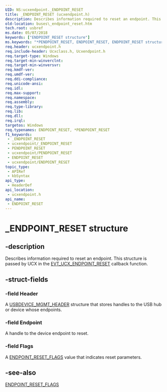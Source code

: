 ```yaml
---
UID: NS:ucxendpoint._ENDPOINT_RESET
title: _ENDPOINT_RESET (ucxendpoint.h)
description: Describes information required to reset an endpoint. This structure is passed by UCX in the EVT_UCX_ENDPOINT_RESET callback function.
old-location: buses\_endpoint_reset.htm
tech.root: usbref
ms.date: 05/07/2018
keywords: ["ENDPOINT_RESET structure"]
ms.keywords: "*PENDPOINT_RESET, ENDPOINT_RESET, ENDPOINT_RESET structure [Buses], P_ENDPOINT_RESET, P_ENDPOINT_RESET structure pointer [Buses], _ENDPOINT_RESET, buses._endpoint_reset, ucxendpoint/P_ENDPOINT_RESET, ucxendpoint/_ENDPOINT_RESET"
req.header: ucxendpoint.h
req.include-header: Ucxclass.h, Ucxendpoint.h
req.target-type: Windows
req.target-min-winverclnt: 
req.target-min-winversvr: 
req.kmdf-ver: 
req.umdf-ver: 
req.ddi-compliance: 
req.unicode-ansi: 
req.idl: 
req.max-support: 
req.namespace: 
req.assembly: 
req.type-library: 
req.lib: 
req.dll: 
req.irql: 
targetos: Windows
req.typenames: ENDPOINT_RESET, *PENDPOINT_RESET
f1_keywords:
 - _ENDPOINT_RESET
 - ucxendpoint/_ENDPOINT_RESET
 - PENDPOINT_RESET
 - ucxendpoint/PENDPOINT_RESET
 - ENDPOINT_RESET
 - ucxendpoint/ENDPOINT_RESET
topic_type:
 - APIRef
 - kbSyntax
api_type:
 - HeaderDef
api_location:
 - ucxendpoint.h
api_name:
 - ENDPOINT_RESET
---
```


# _ENDPOINT_RESET structure


## -description

Describes information required to reset an endpoint. This structure is passed by UCX in the <a href="/windows-hardware/drivers/ddi/ucxendpoint/nc-ucxendpoint-evt_ucx_endpoint_reset">EVT_UCX_ENDPOINT_RESET</a> callback function.

## -struct-fields

### -field Header

A <a href="/windows-hardware/drivers/ddi/ucxusbdevice/ns-ucxusbdevice-_usbdevice_mgmt_header">USBDEVICE_MGMT_HEADER</a> structure that stores handles to the USB hub or device whose endpoints.

### -field Endpoint

A handle to the device endpoint to reset.

### -field Flags

A <a href="/windows-hardware/drivers/ddi/ucxendpoint/ne-ucxendpoint-_endpoint_reset_flags">ENDPOINT_RESET_FLAGS</a> value that indicates reset parameters.

## -see-also

<a href="/windows-hardware/drivers/ddi/ucxendpoint/ne-ucxendpoint-_endpoint_reset_flags">ENDPOINT_RESET_FLAGS</a>
